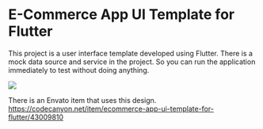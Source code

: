 # E-Commerce App UI Template for Flutter
<p>This project is a user interface template developed using Flutter. There is a mock data source and service in the project. So you can run the application immediately to test without doing anything.</p>
<img src='https://res.cloudinary.com/dqwntkvge/image/upload/v1673736382/ss_ecommerce_flutter.png'/>
 

There is an Envato item that uses this design.<br/>
<a href='https://codecanyon.net/item/ecommerce-app-ui-template-for-flutter/43009810'>https://codecanyon.net/item/ecommerce-app-ui-template-for-flutter/43009810</a>
